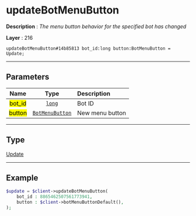 # updateBotMenuButton

**Description** : *The menu button behavior for the specified bot has changed*

**Layer** : 216

```tl
updateBotMenuButton#14b85813 bot_id:long button:BotMenuButton = Update;
```

---

## Parameters

| Name | Type | Description |
| :---: | :---: | :--- |
| <mark>bot_id</mark> | [`long`](type/long) | Bot ID |
| <mark>button</mark> | [`BotMenuButton`](type/BotMenuButton) | New menu button |

---

## Type

[Update](type/Update)

---

## Example

```php
$update = $client->updateBotMenuButton(
	bot_id : 8865462507561773941,
	button : $client->botMenuButtonDefault(),
);
```